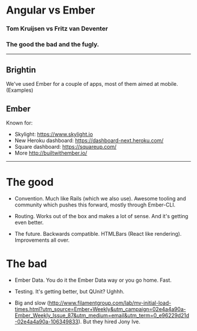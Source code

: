 # Angular vs Ember
### Tom Kruijsen vs Fritz van Deventer
### The good the bad and the fugly.

---

## Brightin

We've used Ember for a couple of apps, most of them aimed at mobile. (Examples)

## Ember
Known for:
* Skylight: https://www.skylight.io
* New Heroku dashboard: https://dashboard-next.heroku.com/
* Square dashboard: https://squareup.com/
* More http://builtwithember.io/

---

# The good

* Convention. Much like Rails (which we also use). Awesome tooling and community which pushes this forward, mostly through Ember-CLI.

* Routing. Works out of the box and makes a lot of sense. And it's getting even better.

* The future. Backwards compatible. HTMLBars (React like rendering). Improvements all over.

# The bad

* Ember Data. You do it the Ember Data way or you go home. Fast.

* Testing. It's getting better, but QUnit? Ughhh.

* Big and slow (http://www.filamentgroup.com/lab/mv-initial-load-times.html?utm_source=Ember+Weekly&utm_campaign=02e4a4a90a-Ember_Weekly_Issue_87&utm_medium=email&utm_term=0_e96229d21d-02e4a4a90a-106349833). But they hired Jony Ive.
